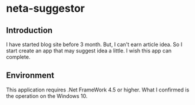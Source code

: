 # neta-suggestor
## Introduction
I have started blog site before 3 month.
  But, I can't earn article idea.
  So I start create an app that may suggest idea a little.
  I wish this app can complete.
## Environment
This application requires .Net FrameWork 4.5 or higher.
  What I confirmed is the operation on the Windows 10.

